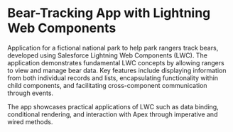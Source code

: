 # Bear-Tracking App with Lightning Web Components

Application for a fictional national park to help park rangers track bears, developed using Salesforce Lightning Web Components (LWC). The application demonstrates fundamental LWC concepts by allowing rangers to view and manage bear data. Key features include displaying information from both individual records and lists, encapsulating functionality within child components, and facilitating cross-component communication through events.

The app showcases practical applications of LWC such as data binding, conditional rendering, and interaction with Apex through imperative and wired methods.
